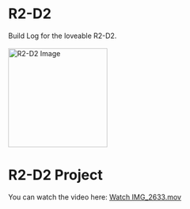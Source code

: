 # R2-D2
Build Log for the loveable R2-D2.<br>
<br>
<img src="https://github.com/Dr0id-Dev/R2-D2/raw/main/images/IMG_1925.jpeg" alt="R2-D2 Image" width="200">


# R2-D2 Project

You can watch the video here: [Watch IMG_2633.mov](https://github.com/Dr0id-Dev/R2-D2/raw/main/videos/IMG_2633.mov)
